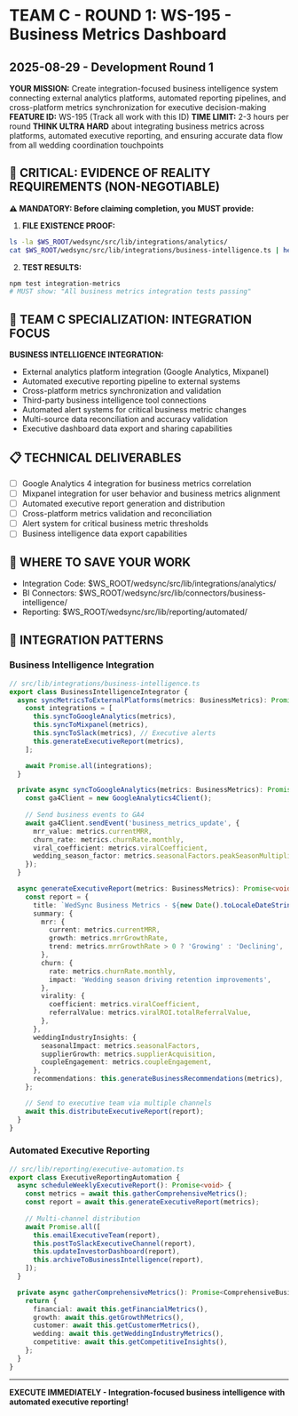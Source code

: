 # TEAM C - ROUND 1: WS-195 - Business Metrics Dashboard
## 2025-08-29 - Development Round 1

**YOUR MISSION:** Create integration-focused business intelligence system connecting external analytics platforms, automated reporting pipelines, and cross-platform metrics synchronization for executive decision-making
**FEATURE ID:** WS-195 (Track all work with this ID)
**TIME LIMIT:** 2-3 hours per round
**THINK ULTRA HARD** about integrating business metrics across platforms, automated executive reporting, and ensuring accurate data flow from all wedding coordination touchpoints

## 🚨 CRITICAL: EVIDENCE OF REALITY REQUIREMENTS (NON-NEGOTIABLE)

**⚠️ MANDATORY: Before claiming completion, you MUST provide:**

1. **FILE EXISTENCE PROOF:**
```bash
ls -la $WS_ROOT/wedsync/src/lib/integrations/analytics/
cat $WS_ROOT/wedsync/src/lib/integrations/business-intelligence.ts | head -20
```

2. **TEST RESULTS:**
```bash
npm test integration-metrics
# MUST show: "All business metrics integration tests passing"
```

## 🎯 TEAM C SPECIALIZATION: INTEGRATION FOCUS

**BUSINESS INTELLIGENCE INTEGRATION:**
- External analytics platform integration (Google Analytics, Mixpanel)
- Automated executive reporting pipeline to external systems
- Cross-platform metrics synchronization and validation
- Third-party business intelligence tool connections
- Automated alert systems for critical business metric changes
- Multi-source data reconciliation and accuracy validation
- Executive dashboard data export and sharing capabilities

## 📋 TECHNICAL DELIVERABLES

- [ ] Google Analytics 4 integration for business metrics correlation
- [ ] Mixpanel integration for user behavior and business metrics alignment
- [ ] Automated executive report generation and distribution
- [ ] Cross-platform metrics validation and reconciliation
- [ ] Alert system for critical business metric thresholds
- [ ] Business intelligence data export capabilities

## 💾 WHERE TO SAVE YOUR WORK
- Integration Code: $WS_ROOT/wedsync/src/lib/integrations/analytics/
- BI Connectors: $WS_ROOT/wedsync/src/lib/connectors/business-intelligence/
- Reporting: $WS_ROOT/wedsync/src/lib/reporting/automated/

## 🔗 INTEGRATION PATTERNS

### Business Intelligence Integration
```typescript
// src/lib/integrations/business-intelligence.ts
export class BusinessIntelligenceIntegrator {
  async syncMetricsToExternalPlatforms(metrics: BusinessMetrics): Promise<void> {
    const integrations = [
      this.syncToGoogleAnalytics(metrics),
      this.syncToMixpanel(metrics),
      this.syncToSlack(metrics), // Executive alerts
      this.generateExecutiveReport(metrics),
    ];

    await Promise.all(integrations);
  }

  private async syncToGoogleAnalytics(metrics: BusinessMetrics): Promise<void> {
    const ga4Client = new GoogleAnalytics4Client();
    
    // Send business events to GA4
    await ga4Client.sendEvent('business_metrics_update', {
      mrr_value: metrics.currentMRR,
      churn_rate: metrics.churnRate.monthly,
      viral_coefficient: metrics.viralCoefficient,
      wedding_season_factor: metrics.seasonalFactors.peakSeasonMultiplier,
    });
  }

  async generateExecutiveReport(metrics: BusinessMetrics): Promise<void> {
    const report = {
      title: `WedSync Business Metrics - ${new Date().toLocaleDateString()}`,
      summary: {
        mrr: {
          current: metrics.currentMRR,
          growth: metrics.mrrGrowthRate,
          trend: metrics.mrrGrowthRate > 0 ? 'Growing' : 'Declining',
        },
        churn: {
          rate: metrics.churnRate.monthly,
          impact: 'Wedding season driving retention improvements',
        },
        virality: {
          coefficient: metrics.viralCoefficient,
          referralValue: metrics.viralROI.totalReferralValue,
        },
      },
      weddingIndustryInsights: {
        seasonalImpact: metrics.seasonalFactors,
        supplierGrowth: metrics.supplierAcquisition,
        coupleEngagement: metrics.coupleEngagement,
      },
      recommendations: this.generateBusinessRecommendations(metrics),
    };

    // Send to executive team via multiple channels
    await this.distributeExecutiveReport(report);
  }
}
```

### Automated Executive Reporting
```typescript
// src/lib/reporting/executive-automation.ts
export class ExecutiveReportingAutomation {
  async scheduleWeeklyExecutiveReport(): Promise<void> {
    const metrics = await this.gatherComprehensiveMetrics();
    const report = await this.generateExecutiveReport(metrics);
    
    // Multi-channel distribution
    await Promise.all([
      this.emailExecutiveTeam(report),
      this.postToSlackExecutiveChannel(report),
      this.updateInvestorDashboard(report),
      this.archiveToBusinessIntelligence(report),
    ]);
  }

  private async gatherComprehensiveMetrics(): Promise<ComprehensiveBusinessMetrics> {
    return {
      financial: await this.getFinancialMetrics(),
      growth: await this.getGrowthMetrics(), 
      customer: await this.getCustomerMetrics(),
      wedding: await this.getWeddingIndustryMetrics(),
      competitive: await this.getCompetitiveInsights(),
    };
  }
}
```

---

**EXECUTE IMMEDIATELY - Integration-focused business intelligence with automated executive reporting!**